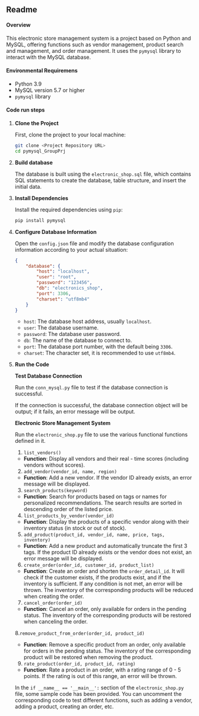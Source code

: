 ## Readme

#### **Overview**

This electronic store management system is a project based on Python and MySQL, offering functions such as vendor management, product search and management, and order management. It uses the `pymysql` library to interact with the MySQL database.

#### Environmental Requiremens

- Python 3.9
- MySQL version 5.7 or higher
- `pymysql` library

#### Code run steps

1. **Clone the Project**

   First, clone the project to your local machine:

   ```bash
   git clone <Project Repository URL>
   cd pymysql_GroupPrj
   ```

2. **Build database**

   The database is built using the `electronic_shop.sql` file, which contains SQL statements to create the database, table structure, and insert the initial data.

3. **Install Dependencies**

   Install the required dependencies using `pip`:

   ```bash
   pip install pymysql
   ```

4. **Configure Database Information**

   Open the `config.json` file and modify the database configuration information according to your actual situation:

   ```json
   {
       "database": {
           "host": "localhost",
           "user": "root",
           "password": "123456",
           "db": "electronics_shop",
           "port": 3306,
           "charset": "utf8mb4"
       }
   }
   ```

   - `host`: The database host address, usually `localhost`.
   - `user`: The database username.
   - `password`: The database user password.
   - `db`: The name of the database to connect to.
   - `port`: The database port number, with the default being `3306`.
   - `charset`: The character set, it is recommended to use `utf8mb4`.

5. **Run the Code**

   **Test Database Connection**

   Run the `conn_mysql.py` file to test if the database connection is successful.

   If the connection is successful, the database connection object will be output; if it fails, an error message will be output.

   **Electronic Store Management System**

   Run the `electronic_shop.py` file to use the various functional functions defined in it.

   1. `list_vendors()`

   - **Function**: Display all vendors and their real - time scores (including vendors without scores).

   2. `add_vendor(vendor_id, name, region)`

   - **Function**: Add a new vendor. If the vendor ID already exists, an error message will be displayed.

   3. `search_products(keyword)`

   - **Function**: Search for products based on tags or names for personalized recommendations. The search results are sorted in descending order of the listed price.

   4. `list_products_by_vendor(vendor_id)`

   - **Function**: Display the products of a specific vendor along with their inventory status (in stock or out of stock).

   5. `add_product(product_id, vendor_id, name, price, tags, inventory)`

   - **Function**: Add a new product and automatically truncate the first 3 tags. If the product ID already exists or the vendor does not exist, an error message will be displayed.

   6. `create_order(order_id, customer_id, product_list)`

   - **Function**: Create an order and shorten the `order_detail_id`. It will check if the customer exists, if the products exist, and if the inventory is sufficient. If any condition is not met, an error will be thrown. The inventory of the corresponding products will be reduced when creating the order.

   7. `cancel_order(order_id)`

   - **Function**: Cancel an order, only available for orders in the pending status. The inventory of the corresponding products will be restored when canceling the order.

   8.`remove_product_from_order(order_id, product_id)`

   - **Function**: Remove a specific product from an order, only available for orders in the pending status. The inventory of the corresponding product will be restored when removing the product.

   9. `rate_product(order_id, product_id, rating)`

   - **Function**: Rate a product in an order, with a rating range of 0 - 5 points. If the rating is out of this range, an error will be thrown.

   In the `if __name__ == '__main__':` section of the `electronic_shop.py` file, some sample code has been provided. You can uncomment the corresponding code to test different functions, such as adding a vendor, adding a product, creating an order, etc.